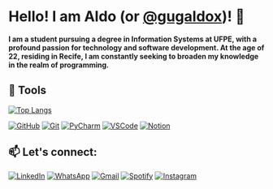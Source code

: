 # Hello! I am Aldo (or [@gugaldox](https://github.com/gugaldox))! 👋

**I am a student pursuing a degree in Information Systems at UFPE, with a profound passion for technology and software development. At the age of 22, residing in Recife, I am constantly seeking to broaden my knowledge in the realm of programming.**

## 🔧 Tools
[![Top Langs](https://github-readme-stats.vercel.app/api/top-langs/?username=gugaldox&theme=buefy&layout=compact)](https://github.com/gugaldox/github-readme-stats)

<div>
<p align="left">
  <a href="https://github.com" target="_blank"><img src="https://img.shields.io/badge/GitHub-181717?style=for-the-badge&logo=github&logoColor=white" alt="GitHub" title="GitHub"></a> 
  <a href="https://git-scm.com" target="_blank"><img src="https://img.shields.io/badge/Git-F05032?style=for-the-badge&logo=git&logoColor=white" alt="Git" title="Git"></a>
  <a href="https://www.jetbrains.com/pycharm" target="_blank"><img src="https://img.shields.io/badge/PyCharm-000000?style=for-the-badge&logo=pycharm&logoColor=white" alt="PyCharm" title="PyCharm"></a>
  <a href="https://code.visualstudio.com" target="_blank"><img src="https://img.shields.io/badge/VSCode-007ACC?style=for-the-badge&logo=visual-studio-code&logoColor=white" alt="VSCode" title="VSCode"></a>
  <a href="https://www.notion.so" target="_blank"><img src="https://img.shields.io/badge/Notion-000000?style=for-the-badge&logo=notion&logoColor=white" alt="Notion" title="Notion"></a>
</p>
</div>

## 📫 Let's connect:

<div>
<p align="left">
  <a href="https://www.linkedin.com/in/aldo-lemos-ba3331254?utm_source=share&utm_campaign=share_via&utm_content=profile&utm_medium=android_app" target="_blank"><img src="https://img.shields.io/badge/-LinkedIn-0e76a8?style=for-the-badge&logo=linkedin&logoColor=white" target="_blank" alt="LinkedIn" title="LinkedIn"></a> 
  <a href="https://wa.me/5581994221003"><img src="https://img.shields.io/badge/WhatsApp-25D366?style=for-the-badge&logo=whatsapp&logoColor=white" alt="WhatsApp" title="WhatsApp"></a>
  <a href="mailto:asfl@cin.ufpe.br"><img src="https://img.shields.io/badge/Gmail-EA4335?style=for-the-badge&logo=gmail&logoColor=white" alt="Gmail" title="Gmail"></a>
  <a href="https://spotify.link/kYqdHEZ4MDb"><img src="https://img.shields.io/badge/Spotify-1ED760?style=for-the-badge&logo=spotify&logoColor=white" alt="Spotify" title="Spotify"></a>
  <a href="https://www.instagram.com/gugaldox"><img src="https://img.shields.io/badge/Instagram-E4405F?style=for-the-badge&logo=instagram&logoColor=white" alt="Instagram" title="Instagram"></a>
</p>
</div>
